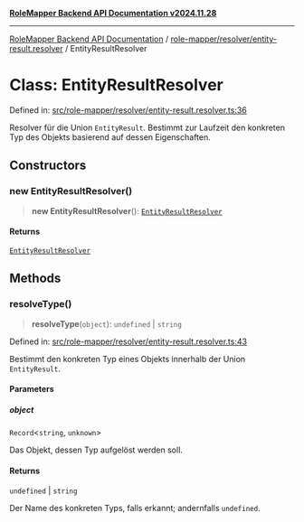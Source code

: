 [**RoleMapper Backend API Documentation v2024.11.28**](../../../../README.md)

***

[RoleMapper Backend API Documentation](../../../../modules.md) / [role-mapper/resolver/entity-result.resolver](../README.md) / EntityResultResolver

# Class: EntityResultResolver

Defined in: [src/role-mapper/resolver/entity-result.resolver.ts:36](https://github.com/FlowCraft-AG/RoleMapper/blob/1b2b6c233762d0bcac1cf2d3fd5c5f2ed014cf3e/backend/src/role-mapper/resolver/entity-result.resolver.ts#L36)

Resolver für die Union `EntityResult`.
Bestimmt zur Laufzeit den konkreten Typ des Objekts basierend auf dessen Eigenschaften.

## Constructors

### new EntityResultResolver()

> **new EntityResultResolver**(): [`EntityResultResolver`](EntityResultResolver.md)

#### Returns

[`EntityResultResolver`](EntityResultResolver.md)

## Methods

### resolveType()

> **resolveType**(`object`): `undefined` \| `string`

Defined in: [src/role-mapper/resolver/entity-result.resolver.ts:43](https://github.com/FlowCraft-AG/RoleMapper/blob/1b2b6c233762d0bcac1cf2d3fd5c5f2ed014cf3e/backend/src/role-mapper/resolver/entity-result.resolver.ts#L43)

Bestimmt den konkreten Typ eines Objekts innerhalb der Union `EntityResult`.

#### Parameters

##### object

`Record`\<`string`, `unknown`\>

Das Objekt, dessen Typ aufgelöst werden soll.

#### Returns

`undefined` \| `string`

Der Name des konkreten Typs, falls erkannt; andernfalls `undefined`.
